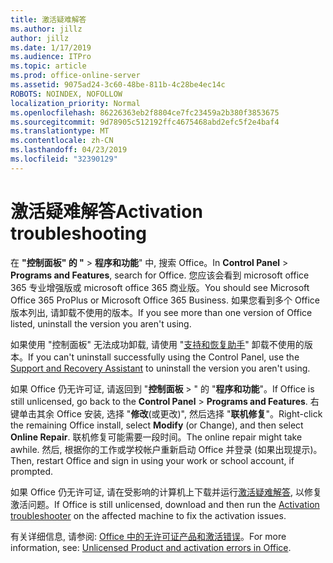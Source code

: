 ```yaml
---
title: 激活疑难解答
ms.author: jillz
author: jillz
ms.date: 1/17/2019
ms.audience: ITPro
ms.topic: article
ms.prod: office-online-server
ms.assetid: 9075ad24-3c60-48be-811b-4c28be4ec14c
ROBOTS: NOINDEX, NOFOLLOW
localization_priority: Normal
ms.openlocfilehash: 86226363eb2f8804ce7fc23459a2b380f3853675
ms.sourcegitcommit: 9d78905c512192ffc4675468abd2efc5f2e4baf4
ms.translationtype: MT
ms.contentlocale: zh-CN
ms.lasthandoff: 04/23/2019
ms.locfileid: "32390129"
---
```

# <a name="activation-troubleshooting"></a><span data-ttu-id="d8bdb-102">激活疑难解答</span><span class="sxs-lookup"><span data-stu-id="d8bdb-102">Activation troubleshooting</span></span>

<span data-ttu-id="d8bdb-103">在 **"控制面板" 的 "** \> **程序和功能**" 中, 搜索 Office。</span><span class="sxs-lookup"><span data-stu-id="d8bdb-103">In **Control Panel** \> **Programs and Features**, search for Office.</span></span> <span data-ttu-id="d8bdb-104">您应该会看到 microsoft office 365 专业增强版或 microsoft office 365 商业版。</span><span class="sxs-lookup"><span data-stu-id="d8bdb-104">You should see Microsoft Office 365 ProPlus or Microsoft Office 365 Business.</span></span> <span data-ttu-id="d8bdb-105">如果您看到多个 Office 版本列出, 请卸载不使用的版本。</span><span class="sxs-lookup"><span data-stu-id="d8bdb-105">If you see more than one version of Office listed, uninstall the version you aren't using.</span></span> 
  
<span data-ttu-id="d8bdb-106">如果使用 "控制面板" 无法成功卸载, 请使用 "[支持和恢复助手](https://aka.ms/SARA-OfficeUninstall-Alchemy)" 卸载不使用的版本。</span><span class="sxs-lookup"><span data-stu-id="d8bdb-106">If you can't uninstall successfully using the Control Panel, use the [Support and Recovery Assistant](https://aka.ms/SARA-OfficeUninstall-Alchemy) to uninstall the version you aren't using.</span></span> 
  
<span data-ttu-id="d8bdb-107">如果 Office 仍无许可证, 请返回到 "**控制面板** \> " 的 "**程序和功能**"。</span><span class="sxs-lookup"><span data-stu-id="d8bdb-107">If Office is still unlicensed, go back to the **Control Panel** \> **Programs and Features**.</span></span> <span data-ttu-id="d8bdb-108">右键单击其余 Office 安装, 选择 "**修改**(或更改)", 然后选择 "**联机修复**"。</span><span class="sxs-lookup"><span data-stu-id="d8bdb-108">Right-click the remaining Office install, select **Modify** (or Change), and then select **Online Repair**.</span></span> <span data-ttu-id="d8bdb-109">联机修复可能需要一段时间。</span><span class="sxs-lookup"><span data-stu-id="d8bdb-109">The online repair might take awhile.</span></span> <span data-ttu-id="d8bdb-110">然后, 根据你的工作或学校帐户重新启动 Office 并登录 (如果出现提示)。</span><span class="sxs-lookup"><span data-stu-id="d8bdb-110">Then, restart Office and sign in using your work or school account, if prompted.</span></span>
  
<span data-ttu-id="d8bdb-111">如果 Office 仍无许可证, 请在受影响的计算机上下载并运行[激活疑难解答](https://aka.ms/SARA-OfficeActivation-Alchemy), 以修复激活问题。</span><span class="sxs-lookup"><span data-stu-id="d8bdb-111">If Office is still unlicensed, download and then run the [Activation troubleshooter](https://aka.ms/SARA-OfficeActivation-Alchemy) on the affected machine to fix the activation issues.</span></span> 
  
<span data-ttu-id="d8bdb-112">有关详细信息, 请参阅: [Office 中的无许可证产品和激活错误](https://support.office.com/article/0d23d3c0-c19c-4b2f-9845-5344fedc4380)。</span><span class="sxs-lookup"><span data-stu-id="d8bdb-112">For more information, see: [Unlicensed Product and activation errors in Office](https://support.office.com/article/0d23d3c0-c19c-4b2f-9845-5344fedc4380).</span></span>
